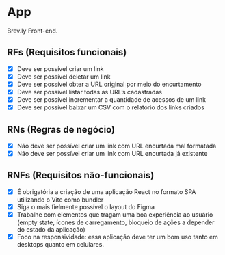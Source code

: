 # App

Brev.ly Front-end.

## RFs (Requisitos funcionais)

- [x] Deve ser possível criar um link
- [x] Deve ser possível deletar um link
- [x] Deve ser possível obter a URL original por meio do encurtamento
- [x] Deve ser possível listar todas as URL’s cadastradas
- [x] Deve ser possível incrementar a quantidade de acessos de um link
- [x] Deve ser possível baixar um CSV com o relatório dos links criados

## RNs (Regras de negócio)

- [x] Não deve ser possível criar um link com URL encurtada mal formatada
- [x] Não deve ser possível criar um link com URL encurtada já existente

## RNFs (Requisitos não-funcionais)

- [x] É obrigatória a criação de uma aplicação React no formato SPA utilizando o Vite como bundler
- [x] Siga o mais fielmente possível o layout do Figma
- [x] Trabalhe com elementos que tragam uma boa experiência ao usuário (empty state, ícones de carregamento, bloqueio de ações a depender do estado da aplicação)
- [x] Foco na responsividade: essa aplicação deve ter um bom uso tanto em desktops quanto em celulares.